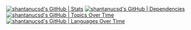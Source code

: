 [![shantanucsd's GitHub | Stats](https://stats.quine.sh/shantanucsd/github?theme=dark)](https://quine.sh?utm_source=widgets&utm_campaign=shantanucsd)
[![shantanucsd's GitHub | Dependencies](https://stats.quine.sh/shantanucsd/dependencies?theme=dark)](https://quine.sh?utm_source=widgets&utm_campaign=shantanucsd)
[![shantanucsd's GitHub | Topics Over Time](https://stats.quine.sh/shantanucsd/topics-over-time?theme=dark)](https://quine.sh?utm_source=widgets&utm_campaign=shantanucsd)
[![shantanucsd's GitHub | Languages Over Time](https://stats.quine.sh/shantanucsd/languages-over-time?theme=dark)](https://quine.sh?utm_source=widgets&utm_campaign=shantanucsd)
